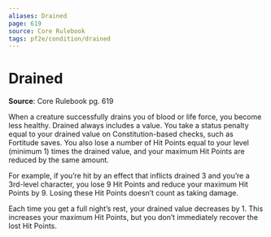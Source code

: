 ```yaml
---
aliases: Drained
page: 619
source: Core Rulebook
tags: pf2e/condition/drained
---
```


# Drained

**Source**: Core Rulebook pg. 619

When a creature successfully drains you of blood or life force, you become less healthy. Drained always includes a value. You take a status penalty equal to your drained value on Constitution-based checks, such as Fortitude saves. You also lose a number of Hit Points equal to your level (minimum 1) times the drained value, and your maximum Hit Points are reduced by the same amount.

For example, if you’re hit by an effect that inflicts drained 3 and you’re a 3rd-level character, you lose 9 Hit Points and reduce your maximum Hit Points by 9. Losing these Hit Points doesn’t count as taking damage.

Each time you get a full night’s rest, your drained value decreases by 1. This increases your maximum Hit Points, but you don’t immediately recover the lost Hit Points.
